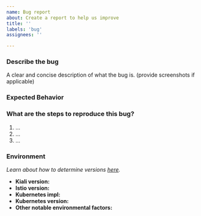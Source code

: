 ```yaml
---
name: Bug report
about: Create a report to help us improve
title: ''
labels: 'bug'
assignees: ''

---
```



### Describe the bug

A clear and concise description of what the bug is. (provide screenshots if applicable)

### Expected Behavior

### What are the steps to reproduce this bug?

1. …
2. …
3. …

### Environment
*Learn about how to determine versions [here](https://kiali.io/docs/faq/general/#how-do-i-determine-what-version-i-am-running).*

- **Kiali version:**
- **Istio version:**
- **Kubernetes impl:** 
- **Kubernetes version:** 
- **Other notable environmental factors:**
